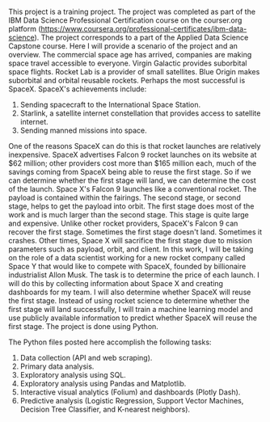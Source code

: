 This project is a training project. The project was completed as part of the IBM Data Science Professional Certification course on the courser.org platform (https://www.coursera.org/professional-certificates/ibm-data-science). The project corresponds to a part of the Applied Data Science Capstone course.
Here I will provide a scenario of the project and an overview.
The commercial space age has arrived, companies are making space travel accessible to everyone. Virgin Galactic provides suborbital space flights. Rocket Lab is a provider of small satellites. Blue Origin makes suborbital and orbital reusable rockets. Perhaps the most successful is SpaceX.
SpaceX's achievements include:
1. Sending spacecraft to the International Space Station.
2. Starlink, a satellite internet constellation that provides access to satellite internet.
3. Sending manned missions into space.

One of the reasons SpaceX can do this is that rocket launches are relatively inexpensive. SpaceX advertises Falcon 9 rocket launches on its website at $62 million; other providers cost more than $165 million each, much of the savings coming from SpaceX being able to reuse the first stage. So if we can determine whether the first stage will land, we can determine the cost of the launch.
Space X's Falcon 9 launches like a conventional rocket. The payload is contained within the fairings. The second stage, or second stage, helps to get the payload into orbit. The first stage does most of the work and is much larger than the second stage. This stage is quite large and expensive.
Unlike other rocket providers, SpaceX's Falcon 9 can recover the first stage. Sometimes the first stage doesn't land. Sometimes it crashes. Other times, Space X will sacrifice the first stage due to mission parameters such as payload, orbit, and client.
In this work, I will be taking on the role of a data scientist working for a new rocket company called Space Y that would like to compete with SpaceX, founded by billionaire industrialist Allon Musk. The task is to determine the price of each launch. I will do this by collecting information about Space X and creating dashboards for my team. I will also determine whether SpaceX will reuse the first stage. Instead of using rocket science to determine whether the first stage will land successfully, I will train a machine learning model and use publicly available information to predict whether SpaceX will reuse the first stage.
The project is done using Python.

The Python files posted here accomplish the following tasks:
1. Data collection (API and web scraping).
2. Primary data analysis.
3. Exploratory analysis using SQL.
4. Exploratory analysis using Pandas and Matplotlib.
5. Interactive visual analytics (Folium) and dashboards (Plotly Dash).
6. Predictive analysis (Logistic Regression, Support Vector Machines, Decision Tree Classifier, and K-nearest neighbors).
